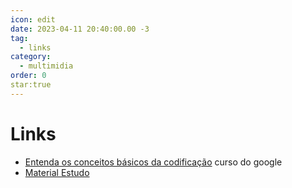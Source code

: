 ```yaml
---
icon: edit
date: 2023-04-11 20:40:00.00 -3
tag:
  - links
category:
  - multimidia
order: 0
star:true
---
```


# Links

- [Entenda os conceitos básicos da codificação](https://learndigital.withgoogle.com/ateliedigital/course/basics-code) curso do google
- [Material Estudo](https://github.com/20231-ifba-saj-ads-lpr/material-complementar/blob/main/README.md)
